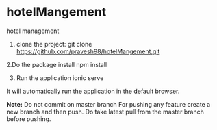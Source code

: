 # hotelMangement
hotel management

1. clone the project:
  git clone https://github.com/pravesh98/hotelMangement.git

2.Do the package install
  npm install

3. Run the application
    ionic serve
    
It will automatically run the application in the default browser.

<b>Note:</b> Do not commit on master branch
For pushing any feature create a new branch and then push.
Do take latest pull from the master branch before pushing.
